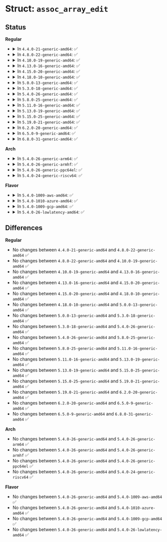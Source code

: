 # Struct: <code>assoc_array_edit</code>

## Status
<b>Regular</b>
<ul>
<li>
<details>
<summary>In <code>4.4.0-21-generic-amd64</code>: ✅</summary>

```c
struct assoc_array_edit {
    struct callback_head rcu;
    struct assoc_array * array;
    const struct assoc_array_ops * ops;
    const struct assoc_array_ops * ops_for_excised_subtree;
    struct assoc_array_ptr * leaf;
    struct assoc_array_ptr * * leaf_p;
    struct assoc_array_ptr * dead_leaf;
    struct assoc_array_ptr *[3] new_meta;
    struct assoc_array_ptr *[1] excised_meta;
    struct assoc_array_ptr * excised_subtree;
    struct assoc_array_ptr * *[16] set_backpointers;
    struct assoc_array_ptr * set_backpointers_to;
    struct assoc_array_node * adjust_count_on;
    long int adjust_count_by;
    struct (anon)[2] set;
    struct (anon)[1] set_parent_slot;
    u8[17] segment_cache;
}
```
</details>
</li>
<li>
<details>
<summary>In <code>4.8.0-22-generic-amd64</code>: ✅</summary>

```c
struct assoc_array_edit {
    struct callback_head rcu;
    struct assoc_array * array;
    const struct assoc_array_ops * ops;
    const struct assoc_array_ops * ops_for_excised_subtree;
    struct assoc_array_ptr * leaf;
    struct assoc_array_ptr * * leaf_p;
    struct assoc_array_ptr * dead_leaf;
    struct assoc_array_ptr *[3] new_meta;
    struct assoc_array_ptr *[1] excised_meta;
    struct assoc_array_ptr * excised_subtree;
    struct assoc_array_ptr * *[16] set_backpointers;
    struct assoc_array_ptr * set_backpointers_to;
    struct assoc_array_node * adjust_count_on;
    long int adjust_count_by;
    struct (anon)[2] set;
    struct (anon)[1] set_parent_slot;
    u8[17] segment_cache;
}
```
</details>
</li>
<li>
<details>
<summary>In <code>4.10.0-19-generic-amd64</code>: ✅</summary>

```c
struct assoc_array_edit {
    struct callback_head rcu;
    struct assoc_array * array;
    const struct assoc_array_ops * ops;
    const struct assoc_array_ops * ops_for_excised_subtree;
    struct assoc_array_ptr * leaf;
    struct assoc_array_ptr * * leaf_p;
    struct assoc_array_ptr * dead_leaf;
    struct assoc_array_ptr *[3] new_meta;
    struct assoc_array_ptr *[1] excised_meta;
    struct assoc_array_ptr * excised_subtree;
    struct assoc_array_ptr * *[16] set_backpointers;
    struct assoc_array_ptr * set_backpointers_to;
    struct assoc_array_node * adjust_count_on;
    long int adjust_count_by;
    struct (anon)[2] set;
    struct (anon)[1] set_parent_slot;
    u8[17] segment_cache;
}
```
</details>
</li>
<li>
<details>
<summary>In <code>4.13.0-16-generic-amd64</code>: ✅</summary>

```c
struct assoc_array_edit {
    struct callback_head rcu;
    struct assoc_array * array;
    const struct assoc_array_ops * ops;
    const struct assoc_array_ops * ops_for_excised_subtree;
    struct assoc_array_ptr * leaf;
    struct assoc_array_ptr * * leaf_p;
    struct assoc_array_ptr * dead_leaf;
    struct assoc_array_ptr *[3] new_meta;
    struct assoc_array_ptr *[1] excised_meta;
    struct assoc_array_ptr * excised_subtree;
    struct assoc_array_ptr * *[16] set_backpointers;
    struct assoc_array_ptr * set_backpointers_to;
    struct assoc_array_node * adjust_count_on;
    long int adjust_count_by;
    struct (anon)[2] set;
    struct (anon)[1] set_parent_slot;
    u8[17] segment_cache;
}
```
</details>
</li>
<li>
<details>
<summary>In <code>4.15.0-20-generic-amd64</code>: ✅</summary>

```c
struct assoc_array_edit {
    struct callback_head rcu;
    struct assoc_array * array;
    const struct assoc_array_ops * ops;
    const struct assoc_array_ops * ops_for_excised_subtree;
    struct assoc_array_ptr * leaf;
    struct assoc_array_ptr * * leaf_p;
    struct assoc_array_ptr * dead_leaf;
    struct assoc_array_ptr *[3] new_meta;
    struct assoc_array_ptr *[1] excised_meta;
    struct assoc_array_ptr * excised_subtree;
    struct assoc_array_ptr * *[16] set_backpointers;
    struct assoc_array_ptr * set_backpointers_to;
    struct assoc_array_node * adjust_count_on;
    long int adjust_count_by;
    struct (anon)[2] set;
    struct (anon)[1] set_parent_slot;
    u8[17] segment_cache;
}
```
</details>
</li>
<li>
<details>
<summary>In <code>4.18.0-10-generic-amd64</code>: ✅</summary>

```c
struct assoc_array_edit {
    struct callback_head rcu;
    struct assoc_array * array;
    const struct assoc_array_ops * ops;
    const struct assoc_array_ops * ops_for_excised_subtree;
    struct assoc_array_ptr * leaf;
    struct assoc_array_ptr * * leaf_p;
    struct assoc_array_ptr * dead_leaf;
    struct assoc_array_ptr *[3] new_meta;
    struct assoc_array_ptr *[1] excised_meta;
    struct assoc_array_ptr * excised_subtree;
    struct assoc_array_ptr * *[16] set_backpointers;
    struct assoc_array_ptr * set_backpointers_to;
    struct assoc_array_node * adjust_count_on;
    long int adjust_count_by;
    struct (anon)[2] set;
    struct (anon)[1] set_parent_slot;
    u8[17] segment_cache;
}
```
</details>
</li>
<li>
<details>
<summary>In <code>5.0.0-13-generic-amd64</code>: ✅</summary>

```c
struct assoc_array_edit {
    struct callback_head rcu;
    struct assoc_array * array;
    const struct assoc_array_ops * ops;
    const struct assoc_array_ops * ops_for_excised_subtree;
    struct assoc_array_ptr * leaf;
    struct assoc_array_ptr * * leaf_p;
    struct assoc_array_ptr * dead_leaf;
    struct assoc_array_ptr *[3] new_meta;
    struct assoc_array_ptr *[1] excised_meta;
    struct assoc_array_ptr * excised_subtree;
    struct assoc_array_ptr * *[16] set_backpointers;
    struct assoc_array_ptr * set_backpointers_to;
    struct assoc_array_node * adjust_count_on;
    long int adjust_count_by;
    struct (anon)[2] set;
    struct (anon)[1] set_parent_slot;
    u8[17] segment_cache;
}
```
</details>
</li>
<li>
<details>
<summary>In <code>5.3.0-18-generic-amd64</code>: ✅</summary>

```c
struct assoc_array_edit {
    struct callback_head rcu;
    struct assoc_array * array;
    const struct assoc_array_ops * ops;
    const struct assoc_array_ops * ops_for_excised_subtree;
    struct assoc_array_ptr * leaf;
    struct assoc_array_ptr * * leaf_p;
    struct assoc_array_ptr * dead_leaf;
    struct assoc_array_ptr *[3] new_meta;
    struct assoc_array_ptr *[1] excised_meta;
    struct assoc_array_ptr * excised_subtree;
    struct assoc_array_ptr * *[16] set_backpointers;
    struct assoc_array_ptr * set_backpointers_to;
    struct assoc_array_node * adjust_count_on;
    long int adjust_count_by;
    struct (anon)[2] set;
    struct (anon)[1] set_parent_slot;
    u8[17] segment_cache;
}
```
</details>
</li>
<li>
<details>
<summary>In <code>5.4.0-26-generic-amd64</code>: ✅</summary>

```c
struct assoc_array_edit {
    struct callback_head rcu;
    struct assoc_array * array;
    const struct assoc_array_ops * ops;
    const struct assoc_array_ops * ops_for_excised_subtree;
    struct assoc_array_ptr * leaf;
    struct assoc_array_ptr * * leaf_p;
    struct assoc_array_ptr * dead_leaf;
    struct assoc_array_ptr *[3] new_meta;
    struct assoc_array_ptr *[1] excised_meta;
    struct assoc_array_ptr * excised_subtree;
    struct assoc_array_ptr * *[16] set_backpointers;
    struct assoc_array_ptr * set_backpointers_to;
    struct assoc_array_node * adjust_count_on;
    long int adjust_count_by;
    struct (anon)[2] set;
    struct (anon)[1] set_parent_slot;
    u8[17] segment_cache;
}
```
</details>
</li>
<li>
<details>
<summary>In <code>5.8.0-25-generic-amd64</code>: ✅</summary>

```c
struct assoc_array_edit {
    struct callback_head rcu;
    struct assoc_array * array;
    const struct assoc_array_ops * ops;
    const struct assoc_array_ops * ops_for_excised_subtree;
    struct assoc_array_ptr * leaf;
    struct assoc_array_ptr * * leaf_p;
    struct assoc_array_ptr * dead_leaf;
    struct assoc_array_ptr *[3] new_meta;
    struct assoc_array_ptr *[1] excised_meta;
    struct assoc_array_ptr * excised_subtree;
    struct assoc_array_ptr * *[16] set_backpointers;
    struct assoc_array_ptr * set_backpointers_to;
    struct assoc_array_node * adjust_count_on;
    long int adjust_count_by;
    struct (anon)[2] set;
    struct (anon)[1] set_parent_slot;
    u8[17] segment_cache;
}
```
</details>
</li>
<li>
<details>
<summary>In <code>5.11.0-16-generic-amd64</code>: ✅</summary>

```c
struct assoc_array_edit {
    struct callback_head rcu;
    struct assoc_array * array;
    const struct assoc_array_ops * ops;
    const struct assoc_array_ops * ops_for_excised_subtree;
    struct assoc_array_ptr * leaf;
    struct assoc_array_ptr * * leaf_p;
    struct assoc_array_ptr * dead_leaf;
    struct assoc_array_ptr *[3] new_meta;
    struct assoc_array_ptr *[1] excised_meta;
    struct assoc_array_ptr * excised_subtree;
    struct assoc_array_ptr * *[16] set_backpointers;
    struct assoc_array_ptr * set_backpointers_to;
    struct assoc_array_node * adjust_count_on;
    long int adjust_count_by;
    struct (anon)[2] set;
    struct (anon)[1] set_parent_slot;
    u8[17] segment_cache;
}
```
</details>
</li>
<li>
<details>
<summary>In <code>5.13.0-19-generic-amd64</code>: ✅</summary>

```c
struct assoc_array_edit {
    struct callback_head rcu;
    struct assoc_array * array;
    const struct assoc_array_ops * ops;
    const struct assoc_array_ops * ops_for_excised_subtree;
    struct assoc_array_ptr * leaf;
    struct assoc_array_ptr * * leaf_p;
    struct assoc_array_ptr * dead_leaf;
    struct assoc_array_ptr *[3] new_meta;
    struct assoc_array_ptr *[1] excised_meta;
    struct assoc_array_ptr * excised_subtree;
    struct assoc_array_ptr * *[16] set_backpointers;
    struct assoc_array_ptr * set_backpointers_to;
    struct assoc_array_node * adjust_count_on;
    long int adjust_count_by;
    struct (anon)[2] set;
    struct (anon)[1] set_parent_slot;
    u8[17] segment_cache;
}
```
</details>
</li>
<li>
<details>
<summary>In <code>5.15.0-25-generic-amd64</code>: ✅</summary>

```c
struct assoc_array_edit {
    struct callback_head rcu;
    struct assoc_array * array;
    const struct assoc_array_ops * ops;
    const struct assoc_array_ops * ops_for_excised_subtree;
    struct assoc_array_ptr * leaf;
    struct assoc_array_ptr * * leaf_p;
    struct assoc_array_ptr * dead_leaf;
    struct assoc_array_ptr *[3] new_meta;
    struct assoc_array_ptr *[1] excised_meta;
    struct assoc_array_ptr * excised_subtree;
    struct assoc_array_ptr * *[16] set_backpointers;
    struct assoc_array_ptr * set_backpointers_to;
    struct assoc_array_node * adjust_count_on;
    long int adjust_count_by;
    struct (anon)[2] set;
    struct (anon)[1] set_parent_slot;
    u8[17] segment_cache;
}
```
</details>
</li>
<li>
<details>
<summary>In <code>5.19.0-21-generic-amd64</code>: ✅</summary>

```c
struct assoc_array_edit {
    struct callback_head rcu;
    struct assoc_array * array;
    const struct assoc_array_ops * ops;
    const struct assoc_array_ops * ops_for_excised_subtree;
    struct assoc_array_ptr * leaf;
    struct assoc_array_ptr * * leaf_p;
    struct assoc_array_ptr * dead_leaf;
    struct assoc_array_ptr *[3] new_meta;
    struct assoc_array_ptr *[1] excised_meta;
    struct assoc_array_ptr * excised_subtree;
    struct assoc_array_ptr * *[16] set_backpointers;
    struct assoc_array_ptr * set_backpointers_to;
    struct assoc_array_node * adjust_count_on;
    long int adjust_count_by;
    struct (anon)[2] set;
    struct (anon)[1] set_parent_slot;
    u8[17] segment_cache;
}
```
</details>
</li>
<li>
<details>
<summary>In <code>6.2.0-20-generic-amd64</code>: ✅</summary>

```c
struct assoc_array_edit {
    struct callback_head rcu;
    struct assoc_array * array;
    const struct assoc_array_ops * ops;
    const struct assoc_array_ops * ops_for_excised_subtree;
    struct assoc_array_ptr * leaf;
    struct assoc_array_ptr * * leaf_p;
    struct assoc_array_ptr * dead_leaf;
    struct assoc_array_ptr *[3] new_meta;
    struct assoc_array_ptr *[1] excised_meta;
    struct assoc_array_ptr * excised_subtree;
    struct assoc_array_ptr * *[16] set_backpointers;
    struct assoc_array_ptr * set_backpointers_to;
    struct assoc_array_node * adjust_count_on;
    long int adjust_count_by;
    struct (anon)[2] set;
    struct (anon)[1] set_parent_slot;
    u8[17] segment_cache;
}
```
</details>
</li>
<li>
<details>
<summary>In <code>6.5.0-9-generic-amd64</code>: ✅</summary>

```c
struct assoc_array_edit {
    struct callback_head rcu;
    struct assoc_array * array;
    const struct assoc_array_ops * ops;
    const struct assoc_array_ops * ops_for_excised_subtree;
    struct assoc_array_ptr * leaf;
    struct assoc_array_ptr * * leaf_p;
    struct assoc_array_ptr * dead_leaf;
    struct assoc_array_ptr *[3] new_meta;
    struct assoc_array_ptr *[1] excised_meta;
    struct assoc_array_ptr * excised_subtree;
    struct assoc_array_ptr * *[16] set_backpointers;
    struct assoc_array_ptr * set_backpointers_to;
    struct assoc_array_node * adjust_count_on;
    long int adjust_count_by;
    struct (anon)[2] set;
    struct (anon)[1] set_parent_slot;
    u8[17] segment_cache;
}
```
</details>
</li>
<li>
<details>
<summary>In <code>6.8.0-31-generic-amd64</code>: ✅</summary>

```c
struct assoc_array_edit {
    struct callback_head rcu;
    struct assoc_array * array;
    const struct assoc_array_ops * ops;
    const struct assoc_array_ops * ops_for_excised_subtree;
    struct assoc_array_ptr * leaf;
    struct assoc_array_ptr * * leaf_p;
    struct assoc_array_ptr * dead_leaf;
    struct assoc_array_ptr *[3] new_meta;
    struct assoc_array_ptr *[1] excised_meta;
    struct assoc_array_ptr * excised_subtree;
    struct assoc_array_ptr * *[16] set_backpointers;
    struct assoc_array_ptr * set_backpointers_to;
    struct assoc_array_node * adjust_count_on;
    long int adjust_count_by;
    struct (anon)[2] set;
    struct (anon)[1] set_parent_slot;
    u8[17] segment_cache;
}
```
</details>
</li>
</ul>
<b>Arch</b>
<ul>
<li>
<details>
<summary>In <code>5.4.0-26-generic-arm64</code>: ✅</summary>

```c
struct assoc_array_edit {
    struct callback_head rcu;
    struct assoc_array * array;
    const struct assoc_array_ops * ops;
    const struct assoc_array_ops * ops_for_excised_subtree;
    struct assoc_array_ptr * leaf;
    struct assoc_array_ptr * * leaf_p;
    struct assoc_array_ptr * dead_leaf;
    struct assoc_array_ptr *[3] new_meta;
    struct assoc_array_ptr *[1] excised_meta;
    struct assoc_array_ptr * excised_subtree;
    struct assoc_array_ptr * *[16] set_backpointers;
    struct assoc_array_ptr * set_backpointers_to;
    struct assoc_array_node * adjust_count_on;
    long int adjust_count_by;
    struct (anon)[2] set;
    struct (anon)[1] set_parent_slot;
    u8[17] segment_cache;
}
```
</details>
</li>
<li>
<details>
<summary>In <code>5.4.0-26-generic-armhf</code>: ✅</summary>

```c
struct assoc_array_edit {
    struct callback_head rcu;
    struct assoc_array * array;
    const struct assoc_array_ops * ops;
    const struct assoc_array_ops * ops_for_excised_subtree;
    struct assoc_array_ptr * leaf;
    struct assoc_array_ptr * * leaf_p;
    struct assoc_array_ptr * dead_leaf;
    struct assoc_array_ptr *[3] new_meta;
    struct assoc_array_ptr *[1] excised_meta;
    struct assoc_array_ptr * excised_subtree;
    struct assoc_array_ptr * *[16] set_backpointers;
    struct assoc_array_ptr * set_backpointers_to;
    struct assoc_array_node * adjust_count_on;
    long int adjust_count_by;
    struct (anon)[2] set;
    struct (anon)[1] set_parent_slot;
    u8[17] segment_cache;
}
```
</details>
</li>
<li>
<details>
<summary>In <code>5.4.0-26-generic-ppc64el</code>: ✅</summary>

```c
struct assoc_array_edit {
    struct callback_head rcu;
    struct assoc_array * array;
    const struct assoc_array_ops * ops;
    const struct assoc_array_ops * ops_for_excised_subtree;
    struct assoc_array_ptr * leaf;
    struct assoc_array_ptr * * leaf_p;
    struct assoc_array_ptr * dead_leaf;
    struct assoc_array_ptr *[3] new_meta;
    struct assoc_array_ptr *[1] excised_meta;
    struct assoc_array_ptr * excised_subtree;
    struct assoc_array_ptr * *[16] set_backpointers;
    struct assoc_array_ptr * set_backpointers_to;
    struct assoc_array_node * adjust_count_on;
    long int adjust_count_by;
    struct (anon)[2] set;
    struct (anon)[1] set_parent_slot;
    u8[17] segment_cache;
}
```
</details>
</li>
<li>
<details>
<summary>In <code>5.4.0-24-generic-riscv64</code>: ✅</summary>

```c
struct assoc_array_edit {
    struct callback_head rcu;
    struct assoc_array * array;
    const struct assoc_array_ops * ops;
    const struct assoc_array_ops * ops_for_excised_subtree;
    struct assoc_array_ptr * leaf;
    struct assoc_array_ptr * * leaf_p;
    struct assoc_array_ptr * dead_leaf;
    struct assoc_array_ptr *[3] new_meta;
    struct assoc_array_ptr *[1] excised_meta;
    struct assoc_array_ptr * excised_subtree;
    struct assoc_array_ptr * *[16] set_backpointers;
    struct assoc_array_ptr * set_backpointers_to;
    struct assoc_array_node * adjust_count_on;
    long int adjust_count_by;
    struct (anon)[2] set;
    struct (anon)[1] set_parent_slot;
    u8[17] segment_cache;
}
```
</details>
</li>
</ul>
<b>Flavor</b>
<ul>
<li>
<details>
<summary>In <code>5.4.0-1009-aws-amd64</code>: ✅</summary>

```c
struct assoc_array_edit {
    struct callback_head rcu;
    struct assoc_array * array;
    const struct assoc_array_ops * ops;
    const struct assoc_array_ops * ops_for_excised_subtree;
    struct assoc_array_ptr * leaf;
    struct assoc_array_ptr * * leaf_p;
    struct assoc_array_ptr * dead_leaf;
    struct assoc_array_ptr *[3] new_meta;
    struct assoc_array_ptr *[1] excised_meta;
    struct assoc_array_ptr * excised_subtree;
    struct assoc_array_ptr * *[16] set_backpointers;
    struct assoc_array_ptr * set_backpointers_to;
    struct assoc_array_node * adjust_count_on;
    long int adjust_count_by;
    struct (anon)[2] set;
    struct (anon)[1] set_parent_slot;
    u8[17] segment_cache;
}
```
</details>
</li>
<li>
<details>
<summary>In <code>5.4.0-1010-azure-amd64</code>: ✅</summary>

```c
struct assoc_array_edit {
    struct callback_head rcu;
    struct assoc_array * array;
    const struct assoc_array_ops * ops;
    const struct assoc_array_ops * ops_for_excised_subtree;
    struct assoc_array_ptr * leaf;
    struct assoc_array_ptr * * leaf_p;
    struct assoc_array_ptr * dead_leaf;
    struct assoc_array_ptr *[3] new_meta;
    struct assoc_array_ptr *[1] excised_meta;
    struct assoc_array_ptr * excised_subtree;
    struct assoc_array_ptr * *[16] set_backpointers;
    struct assoc_array_ptr * set_backpointers_to;
    struct assoc_array_node * adjust_count_on;
    long int adjust_count_by;
    struct (anon)[2] set;
    struct (anon)[1] set_parent_slot;
    u8[17] segment_cache;
}
```
</details>
</li>
<li>
<details>
<summary>In <code>5.4.0-1009-gcp-amd64</code>: ✅</summary>

```c
struct assoc_array_edit {
    struct callback_head rcu;
    struct assoc_array * array;
    const struct assoc_array_ops * ops;
    const struct assoc_array_ops * ops_for_excised_subtree;
    struct assoc_array_ptr * leaf;
    struct assoc_array_ptr * * leaf_p;
    struct assoc_array_ptr * dead_leaf;
    struct assoc_array_ptr *[3] new_meta;
    struct assoc_array_ptr *[1] excised_meta;
    struct assoc_array_ptr * excised_subtree;
    struct assoc_array_ptr * *[16] set_backpointers;
    struct assoc_array_ptr * set_backpointers_to;
    struct assoc_array_node * adjust_count_on;
    long int adjust_count_by;
    struct (anon)[2] set;
    struct (anon)[1] set_parent_slot;
    u8[17] segment_cache;
}
```
</details>
</li>
<li>
<details>
<summary>In <code>5.4.0-26-lowlatency-amd64</code>: ✅</summary>

```c
struct assoc_array_edit {
    struct callback_head rcu;
    struct assoc_array * array;
    const struct assoc_array_ops * ops;
    const struct assoc_array_ops * ops_for_excised_subtree;
    struct assoc_array_ptr * leaf;
    struct assoc_array_ptr * * leaf_p;
    struct assoc_array_ptr * dead_leaf;
    struct assoc_array_ptr *[3] new_meta;
    struct assoc_array_ptr *[1] excised_meta;
    struct assoc_array_ptr * excised_subtree;
    struct assoc_array_ptr * *[16] set_backpointers;
    struct assoc_array_ptr * set_backpointers_to;
    struct assoc_array_node * adjust_count_on;
    long int adjust_count_by;
    struct (anon)[2] set;
    struct (anon)[1] set_parent_slot;
    u8[17] segment_cache;
}
```
</details>
</li>
</ul>

## Differences
<b>Regular</b>
<ul>
<li>
No changes between <code>4.4.0-21-generic-amd64</code> and <code>4.8.0-22-generic-amd64</code> ✅
</li>
<li>
No changes between <code>4.8.0-22-generic-amd64</code> and <code>4.10.0-19-generic-amd64</code> ✅
</li>
<li>
No changes between <code>4.10.0-19-generic-amd64</code> and <code>4.13.0-16-generic-amd64</code> ✅
</li>
<li>
No changes between <code>4.13.0-16-generic-amd64</code> and <code>4.15.0-20-generic-amd64</code> ✅
</li>
<li>
No changes between <code>4.15.0-20-generic-amd64</code> and <code>4.18.0-10-generic-amd64</code> ✅
</li>
<li>
No changes between <code>4.18.0-10-generic-amd64</code> and <code>5.0.0-13-generic-amd64</code> ✅
</li>
<li>
No changes between <code>5.0.0-13-generic-amd64</code> and <code>5.3.0-18-generic-amd64</code> ✅
</li>
<li>
No changes between <code>5.3.0-18-generic-amd64</code> and <code>5.4.0-26-generic-amd64</code> ✅
</li>
<li>
No changes between <code>5.4.0-26-generic-amd64</code> and <code>5.8.0-25-generic-amd64</code> ✅
</li>
<li>
No changes between <code>5.8.0-25-generic-amd64</code> and <code>5.11.0-16-generic-amd64</code> ✅
</li>
<li>
No changes between <code>5.11.0-16-generic-amd64</code> and <code>5.13.0-19-generic-amd64</code> ✅
</li>
<li>
No changes between <code>5.13.0-19-generic-amd64</code> and <code>5.15.0-25-generic-amd64</code> ✅
</li>
<li>
No changes between <code>5.15.0-25-generic-amd64</code> and <code>5.19.0-21-generic-amd64</code> ✅
</li>
<li>
No changes between <code>5.19.0-21-generic-amd64</code> and <code>6.2.0-20-generic-amd64</code> ✅
</li>
<li>
No changes between <code>6.2.0-20-generic-amd64</code> and <code>6.5.0-9-generic-amd64</code> ✅
</li>
<li>
No changes between <code>6.5.0-9-generic-amd64</code> and <code>6.8.0-31-generic-amd64</code> ✅
</li>
</ul>
<b>Arch</b>
<ul>
<li>
No changes between <code>5.4.0-26-generic-amd64</code> and <code>5.4.0-26-generic-arm64</code> ✅
</li>
<li>
No changes between <code>5.4.0-26-generic-amd64</code> and <code>5.4.0-26-generic-armhf</code> ✅
</li>
<li>
No changes between <code>5.4.0-26-generic-amd64</code> and <code>5.4.0-26-generic-ppc64el</code> ✅
</li>
<li>
No changes between <code>5.4.0-26-generic-amd64</code> and <code>5.4.0-24-generic-riscv64</code> ✅
</li>
</ul>
<b>Flavor</b>
<ul>
<li>
No changes between <code>5.4.0-26-generic-amd64</code> and <code>5.4.0-1009-aws-amd64</code> ✅
</li>
<li>
No changes between <code>5.4.0-26-generic-amd64</code> and <code>5.4.0-1010-azure-amd64</code> ✅
</li>
<li>
No changes between <code>5.4.0-26-generic-amd64</code> and <code>5.4.0-1009-gcp-amd64</code> ✅
</li>
<li>
No changes between <code>5.4.0-26-generic-amd64</code> and <code>5.4.0-26-lowlatency-amd64</code> ✅
</li>
</ul>
